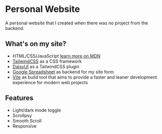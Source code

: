 # Personal Website

A personal website that I created when there was no project from the backend.

## What's on my site?

- HTML/CSS/JavaScript [learn more on MDN](https://developer.mozilla.org/en-US/docs/Learn)
- [TailwindCSS](https://tailwindcss.com) as a CSS framework
- [DaisyUI](https://daisyui.com) as a TailwindCSS plugin
- [Google Spreadsheet](https://docs.google.com/spreadsheets) as backend for my site form
- [Vite](https://vitejs.dev/) as build tool that aims to provide a faster and leaner development experience for modern web projects

## Features

- Light/dark mode toggle
- Scrollpsy
- Smooth Scroll
- Responsive
